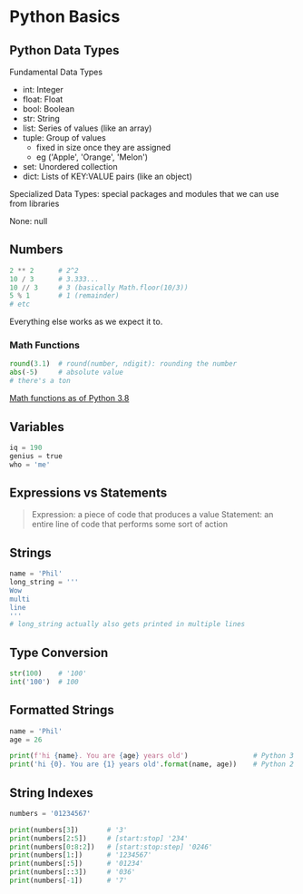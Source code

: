 # Python Basics

## Python Data Types
Fundamental Data Types
- int: Integer
- float: Float
- bool: Boolean
- str: String
- list: Series of values (like an array)
- tuple: Group of values 
    + fixed in size once they are assigned
    + eg ('Apple', 'Orange', 'Melon')
- set: Unordered collection
- dict: Lists of KEY:VALUE pairs (like an object)

Specialized Data Types: special packages and modules that we can use from libraries

None: null

## Numbers
```py
2 ** 2      # 2^2
10 / 3      # 3.333...
10 // 3     # 3 (basically Math.floor(10/3))
5 % 1       # 1 (remainder)
# etc
```
Everything else works as we expect it to.

### Math Functions
```py
round(3.1)  # round(number, ndigit): rounding the number
abs(-5)     # absolute value
# there's a ton
```
[Math functions as of Python 3.8](https://docs.python.org/3/library/math.html)

## Variables
```py
iq = 190
genius = true
who = 'me'
```

## Expressions vs Statements
> Expression: a piece of code that produces a value
> Statement: an entire line of code that performs some sort of action

## Strings
```py
name = 'Phil'
long_string = '''
Wow
multi
line
'''
# long_string actually also gets printed in multiple lines
```

## Type Conversion
```py
str(100)    # '100'
int('100')  # 100
```

## Formatted Strings
```py
name = 'Phil'
age = 26

print(f'hi {name}. You are {age} years old')                # Python 3
print('hi {0}. You are {1} years old'.format(name, age))    # Python 2
```

## String Indexes
```py
numbers = '01234567'

print(numbers[3])       # '3'
print(numbers[2:5])     # [start:stop] '234'
print(numbers[0:8:2])   # [start:stop:step] '0246'
print(numbers[1:])      # '1234567'
print(numbers[:5])      # '01234'
print(numbers[::3])     # '036'
print(numbers[-1])      # '7'
```






































